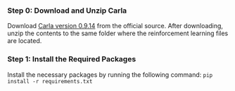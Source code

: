 ### Step 0: Download and Unzip Carla

Download [Carla version 0.9.14](https://github.com/carla-simulator/carla/releases/tag/0.9.14) from the official source. After downloading, unzip the contents to the same folder where the reinforcement learning files are located.

### Step 1: Install the Required Packages

Install the necessary packages by running the following command: `pip install -r requirements.txt`
